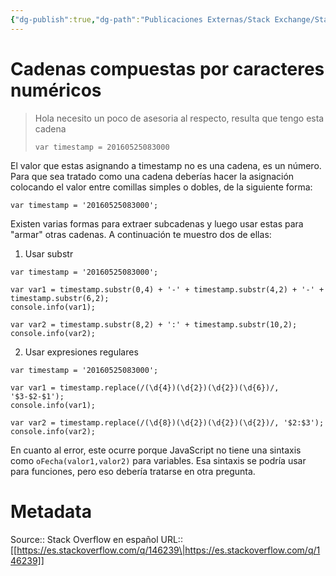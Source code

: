 ```yaml
---
{"dg-publish":true,"dg-path":"Publicaciones Externas/Stack Exchange/Stack Overflow en español/es.stackoverflow.com-146239.md","permalink":"/publicaciones-externas/stack-exchange/stack-overflow-en-espanol/es-stackoverflow-com-146239/","title":"Cadenas compuestas por caracteres numéricos","hide":true,"noteIcon":"\"0\"","created":"2024-04-03T12:49:10.354-06:00","updated":"2024-04-05T16:43:53.163-06:00"}
---
```


# Cadenas compuestas por caracteres numéricos

> Hola necesito un poco de asesoria al respecto, resulta que tengo esta
> cadena
> 
>     var timestamp = 20160525083000

El valor que estas asignando a timestamp no es una cadena, es un número. Para que sea tratado como una cadena deberías hacer la asignación colocando el valor entre comillas simples o dobles, de la siguiente forma:


    var timestamp = '20160525083000';

Existen varias formas para extraer subcadenas y luego usar estas para "armar" otras cadenas. A continuación te muestro dos de ellas:

1. Usar substr

<!-- begin snippet: js hide: false console: true babel: false -->

<!-- language: lang-js -->

    var timestamp = '20160525083000';

    var var1 = timestamp.substr(0,4) + '-' + timestamp.substr(4,2) + '-' + timestamp.substr(6,2);
    console.info(var1);

    var var2 = timestamp.substr(8,2) + ':' + timestamp.substr(10,2);
    console.info(var2);

<!-- end snippet -->

2. Usar expresiones regulares

<!-- begin snippet: js hide: false console: true babel: false -->

<!-- language: lang-js -->

    var timestamp = '20160525083000';

    var var1 = timestamp.replace(/(\d{4})(\d{2})(\d{2})(\d{6})/, '$3-$2-$1');
    console.info(var1);

    var var2 = timestamp.replace(/(\d{8})(\d{2})(\d{2})(\d{2})/, '$2:$3');
    console.info(var2);

<!-- end snippet -->

En cuanto al error, este ocurre porque JavaScript no tiene una sintaxis como `oFecha(valor1,valor2)` para variables. Esa sintaxis se podría usar para funciones, pero eso debería tratarse en otra pregunta.

# Metadata
Source:: Stack Overflow en español
URL:: [[https://es.stackoverflow.com/q/146239\|https://es.stackoverflow.com/q/146239]]

